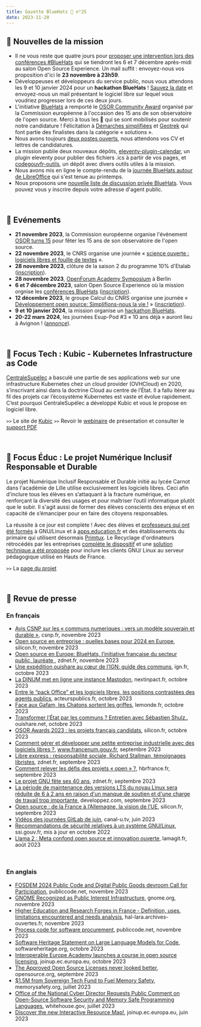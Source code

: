 ```yaml
---
title: Gazette BlueHats 🧢 n°25
date: 2023-11-20
---
```


## 🚀 Nouvelles de la mission

- Il ne vous reste que quatre jours pour [proposer une intervention lors des conférences #BlueHats](https://code.gouv.fr/fr/blog/appel-a-interventions-journees-bluehats-2023/) qui se tiendront les 6 et 7 décembre après-midi au salon Open Source Experience. Un mail suffit : envoyez-nous vos proposition d'ici le **23 novembre à 23h59**.
- Développeuses et développeurs du service public, nous vous attendons les 9 et 10 janvier 2024 pour un **hackathon BlueHats** ! [Sauvez la date](https://code.gouv.fr/fr/blog/sauvez-la-date-hackathon-bluehats-2024/) et envoyez-nous un mail présentant le logiciel libre sur lequel vous voudriez progresser lors de ces deux jours.
- L'initiative [BlueHats](https://code.gouv.fr/fr/bluehats/) a remporté le [OSOR Community Award](https://joinup.ec.europa.eu/collection/open-source-observatory-osor/osor-community-award-2023-voting) organisé par la Commission européenne à l'occasion des 15 ans de son observatoire de l'open source.  Merci à tous les 🧢 qui se sont mobilisés pour soutenir notre candidature !  Félicitation à [Démarches simplifiées](https://github.com/demarches-simplifiees/demarches-simplifiees.fr) et [Geotrek](https://geotrek.fr/2023/11/02/geotrek-osor-awards-2023.html) qui font partie des finalistes dans la catégorie « solutions ».
- Nous avons toujours [deux postes ouverts](https://code.gouv.fr/fr/blog/rejoignez-la-mission-logiciels-libres/), nous attendons vos CV et lettres de candidatures.
- La mission publie deux nouveaux dépôts, [eleventy-plugin-calendar](https://github.com/codegouvfr/eleventy-plugin-calendar), un plugin eleventy pour publier des fichiers .ics à partir de vos pages, et [codegouvfr-outils](https://git.sr.ht/~codegouvfr/codegouvfr-outils), un dépôt avec divers outils utiles à la mission.
- Nous avons mis en ligne le compte-rendu de la [journée BlueHats autour de LibreOffice](https://code.gouv.fr/fr/bluehats/libreoffice-2023/) qui s'est tenue au printemps.
- Nous proposons une [nouvelle liste de discussion privée BlueHats](https://groupes.renater.fr/sympa/info/bluehats).  Vous pouvez vous y inscrire depuis votre adresse d'agent public.

<br/>

## 📅 Evénements

- **21 novembre 2023**, la Commission européenne organise l'événement [OSOR turns 15](https://osorturns15.eu/) pour fêter les 15 ans de son observatoire de l'open source.
- **22 novembre 2023**, le CNRS organise une journée « [science ouverte : logiciels libres et fouille de textes](https://jso-cnrs-2023.sciencesconf.org/resource/page/id/1) ».
- **28 novembre 2023**, clôture de la saison 2 du programme 10% d'Etalab ([inscription](https://www.eventbrite.fr/e/billets-cloture-de-la-saison-2-du-programme-10-730265603077?aff=oddtdtcreator)).
- **28 novembre 2023**, [OpenForum Academy Symposium](https://symposium.openforumeurope.org/) à Berlin
- **6 et 7 décembre 2023**, salon Open Source Experience où la mission orgnise les [conférences BlueHats](https://code.gouv.fr/fr/blog/appel-a-interventions-journees-bluehats-2023/) ([inscription](https://www.opensource-experience.com/creer-mon-badge/)).
- **12 décembre 2023**, le groupe Calcul du CNRS organise une journée « [Développement open source: Simplifions-nous la vie !](https://calcul.math.cnrs.fr/2023-12-github-actions.html) » ([inscription](https://indico.mathrice.fr/event/488/)).
- **9 et 10 janvier 2024**, la mission organise un [hackathon BlueHats](https://code.gouv.fr/fr/blog/sauvez-la-date-hackathon-bluehats-2024/).
- **20-22 mars 2024**, les journées Esup-Pod #3 « 10 ans déjà » auront lieu à Avignon ! ([annonce](https://twitter.com/EsupPortail/status/1722182671692865728)).

<br/>

## 🚧 Focus Tech : Kubic - Kubernetes Infrastructure as Code 

[CentraleSupélec](https://www.centralesupelec.fr/) a basculé une partie de ses applications web sur une infrastructure Kubernetes chez un cloud provider (OVHCloud) en 2020, s’inscrivant ainsi dans la doctrine Cloud au centre de l’État.  Il a fallu itérer au fil des projets car l’écosystème Kubernetes est vaste et évolue rapidement.  C’est pourquoi CentraleSupélec a développé Kubic et vous le propose en logiciel libre.

`>>` Le site de [Kubic](https://centralesupelec.github.io/kubic/)
`>>` Revoir le [webinaire](https://bbb-dinum-scalelite.visio.education.fr/playback/presentation/2.3/26f6fa253cf483b89bcb8a3c8b41ddbfab504abd-1695289280656) de présentation et consulter le [support PDF](https://centralesupelec.github.io/kubic/pdf/Kubic%20-%20Webinaire%20DINUM.pdf)

<br/>

## 🏫 Focus Éduc : Le projet Numérique Inclusif Responsable et Durable

Le projet Numérique Inclusif Responsable et Durable initié au lycée Carnot dans l'académie de Lille utilise exclusivement les logiciels libres. Ceci afin d'inclure tous les élèves en s’attaquant à la fracture numérique, en renforçant la diversité des usages et pour maîtriser l’outil informatique plutôt que le subir. Il s'agit aussi de former des élèves conscients des enjeux et en capacité de s’émanciper pour en faire des citoyens responsables.

La réussite à ce jour est complète !  Avec des élèves et [professeurs qui ont été formés](https://maths-code.fr/cours/2023/05/20/formation-des-profs-a-gnu-linux-et-aux-enjeux-des-logiciels-libres/) à GNU/Linux et à [apps.education.fr](https://apps.education.fr) et des établissements du primaire qui utilisent désormais [Primtux](https://maths-code.fr/cours/2022/06/28/logiciel-libre-au-lycee-retour-dexperience/). Le Recyclage d'ordinateurs rétrocédés par les entreprises [complète le dispositif](https://maths-code.fr/cours/recycler-un-pc-sous-gnu-linux/) et une [solution technique a été proposée](https://maths-code.fr/cours/postes-linux-et-kwartz/) pour inclure les clients GNU/ Linux au serveur pédagogique utilisé en Hauts de France.

`>>` La [page du projet](https://maths-code.fr/cours/numerique-responsable/)

<br/>

## 📰 Revue de presse

### En français

- [Avis CSNP sur les « communs numeriques : vers un modèle souverain et durable »](https://csnp.fr/wp-content/uploads/2023/11/Avis-n%C2%B02023-09-du-08-novembre-2023-sur-les-communs-numeriques-1.pdf), csnp.fr, novembre 2023
- [Open source en entreprise : quelles bases pour 2024 en Europe](https://www.silicon.fr/open-source-entreprises-europe-2024-473347.html), silicon.fr, novembre 2023
- [Open source en Europe: BlueHats, l’initiative française du secteur public, lauréate ](https://www.zdnet.fr/blogs/l-esprit-libre/open-source-en-europe-bluehats-l-initiative-francaise-du-secteur-public-laureate-39962242.htm), zdnet.fr, novembre 2023
- [Une expédition ouishare au cœur de l’IGN: guide des communs](https://www.ign.fr/files/default/2023-10/guide_communs_ouishare.pdf), ign.fr, octobre 2023
- [La DINUM met en ligne une instance Mastodon](https://www.nextinpact.com/lebrief/72731/la-dinum-met-en-ligne-instance-mastodon), nextinpact.fr, octobre 2023
- [Entre le “pack Office” et les logiciels libres, les positions contrastées des agents publics](https://acteurspublics.fr/articles/entre-le-pack-office-et-les-logiciels-libres-les-positions-contrastees-des-agents-publics), acteurspublics.fr, octobre 2023
- [Face aux Gafam, les Chatons sortent les griffes](https://www.lemonde.fr/pixels/article/2023/10/14/face-aux-gafam-les-chatons-sortent-les-griffes_6194362_4408996.html), lemonde.fr, octobre 2023
- [Transformer l’État par les communs ? Entretien avec Sébastien Shulz.](https://www.ouishare.net/article/transformer-letat-par-les-communs), ouishare.net, octobre 2023
- [OSOR Awards 2023 : les projets français candidats](https://www.silicon.fr/osor-awards-2023-projets-francais-471918.html), silicon.fr, octobre 2023
- [Comment gérer et développer une petite entreprise industrielle avec des logiciels libres ?](https://www.francenum.gouv.fr/guides-et-conseils/pilotage-de-lentreprise/logiciels-de-gestion-de-lentreprise/comment-gerer-et), www.francenum.gouv.fr, septembre 2023
- [Libre express : responsabilité sociale, Richard Stallman, témoignages libristes](https://www.zdnet.fr/blogs/l-esprit-libre/libre-express-responsabilite-sociale-richard-stallman-temoignages-libristes-39961578.htm), zdnet.fr, septembre 2023
- [Comment relever les défis des projets « open » ?](https://www.hbrfrance.fr/organisation/comment-relever-les-defis-des-projets-open-60249), hbrfrance.fr, septembre 2023
- [Le projet GNU fête ses 40 ans](https://www.zdnet.fr/blogs/l-esprit-libre/le-projet-gnu-fete-ses-40-ans-39961502.htm), zdnet.fr, septembre 2023
- [La période de maintenance des versions LTS du noyau Linux sera réduite de 6 à 2 ans en raison d'un manque de soutien et d'une charge de travail trop importante](https://linux.developpez.com/actu/348703/La-periode-de-maintenance-des-versions-LTS-du-noyau-Linux-sera-reduite-de-6-a-2-ans-en-raison-d-un-manque-de-soutien-et-d-une-charge-de-travail-trop-importante-qui-epuise-les-mainteneurs/), developpez.com, septembre 2023
- [Open source : de la France à l’Allemagne, la vision de l’UE](https://www.silicon.fr/open-source-allemagne-471289.html), silicon.fr, septembre 2023
- [Vidéos des journées GitLab de juin](https://www.canal-u.tv/chaines/ad/journee-gitlab), canal-u.tv, juin 2023
- [Recommandations de sécurité relatives à un système GNU/Linux](https://www.ssi.gouv.fr/guide/recommandations-de-securite-relatives-a-un-systeme-gnulinux/), ssi.gouv.fr, mis à jour en octobre 2022
- [Llama 2 : Meta confond open source et innovation ouverte](https://www.lemagit.fr/actualites/366548060/Llama-2-Meta-confond-open-source-et-innovation-ouverte), lamagit.fr, août 2023

<br/>

### En anglais

- [FOSDEM 2024 Public Code and Digital Public Goods devroom Call for Participation](https://blog.publiccode.net/news/2023/11/13/fosdem-2024-public-code-and-digital-public-goods-devroom-call-for-proposal.html), publiccode.net, novembre 2023
- [GNOME Recognized as Public Interest Infrastructure](https://foundation.gnome.org/2023/11/09/gnome-recognized-as-public-interest-infrastructure/), gnome.org, novembre 2023
- [Higher Education and Research Forges in France - Definition, uses, limitations encountered and needs analysis](https://hal-lara.archives-ouvertes.fr/hal-04208924), hal-lara.archives-ouvertes.fr, novembre 2023
- [Process code for software procurement](https://processcode.publiccode.net/1a-getting-oriented.html), publiccode.net, novembre 2023
- [Software Heritage Statement on Large Language Models for Code](https://www.softwareheritage.org/2023/10/19/swh-statement-on-llm-for-code/?lang=fr), softwareheritage.org, octobre 2023
- [Interoperable Europe Academy launches a course in open source licensing](https://joinup.ec.europa.eu/collection/open-source-observatory-osor/news/new-free-online-course-open-source-licenses-eu), joinup.ec.europa.eu, octobre 2023
- [The Approved Open Source Licenses never looked better](https://blog.opensource.org/the-approved-open-source-licenses-never-looked-better/), opensource.org, septembre 2023
- [$1.5M from Sovereign Tech Fund to Fuel Memory Safety](https://www.memorysafety.org/blog/1.5m-from-sovereign-tech-fund/), memorysafety.org, juillet 2023
- [Office of the National Cyber Director Requests Public Comment on Open-Source Software Security and Memory Safe Programming Languages](https://www.whitehouse.gov/oncd/briefing-room/2023/08/10/fact-sheet-office-of-the-national-cyber-director-requests-public-comment-on-open-source-software-security-and-memory-safe-programming-languages/), whitehouse.gov, juillet 2023
- [Discover the new Interactive Resource Map!](https://joinup.ec.europa.eu/collection/open-source-observatory-osor/news/interactive-map-oss-resources), joinup.ec.europa.eu, juin 2023
